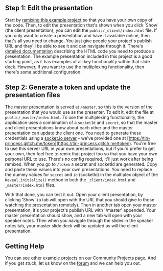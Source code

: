 ## Step 1: Edit the presentation
Start by [remixing this example project](https://glitch.com/edit/#!/remix/RevealJS/a787ebb0-b8ea-4a1f-8b6e-20d72cc6018d) so that you have your own copy of the code. Then, to edit the presentation that's shown when you click 'Show' (the client presentation), you can edit the `public/_client/index.html` file. If you only want to create a presentation and have it available online, then that's all you need to change. You just give people your project's publish URL and they'll be able to see it and can navigate through it. There's [detailed documentation](https://github.com/hakimel/reveal.js#instructions) describing the HTML code you need to produce a presentation. The example presentation included in this project is a good starting point, as it has examples of all key functionality within that slide deck. However, if you want to use the multiplexing functionality, then there's some additional configuration.

## Step 2: Generate a token and update the presentation files
The master presentation is served at `/master`, so this is the version of the presentation that you would use as the presenter. To edit it, edit the file at `public/_master/index.html`. To use the multiplexing functionality, the application uses a combination of a `socketId` and `secret`, so that the master and client presentations know about each other and the master presentation can update the client one. You need to generate these credentials using a [socket.io server](https://github.com/hakimel/reveal.js#socketio-server) - we've provided one at [https://tin-princess.glitch.me/token](https://tin-princess.glitch.me/token). You're free to use this server URL in your own presentations, but if you'd prefer to get your own, then feel free to remix that project too so that you have your own personal URL to use. There's no config required, it'll just work after being remixed. When you go to `/token` a secret and socketId are generated. Copy and paste these values into your own presentations. You need to replace the dummy values for `secret` and `id` (socketId) in the multiplex object of the `Reveal.initialize()` method in both the `_client/index.html` and `_master/index.html` files.


With that done, you can test it out. Open your client presentation, by clicking 'Show' (a tab will open with the URL that you should give to those watching the presentation remotely). Then in another tab open your master presentation, it's your project's publish URL with '/master' appended. Your master presentation should show, and a new tab will open with your speaker notes. Then when you navigate through the slides in the speaker notes tab, your master slide deck will be updated as will the client presentation.

## Getting Help

You can see other example projects on our [Community Projects](https://glitch.com/) page. And if you get stuck, let us know on the [forum](http://support.glitch.com/) and we can help you out.